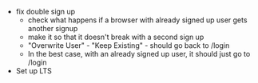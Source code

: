 - fix double sign up
  - check what happens if a browser with already signed up user gets another signup
  - make it so that it doesn't break with a second sign up
  - "Overwrite User" - "Keep Existing" - should go back to /login
  - In the best case, with an already signed up user, it should just go to /login
- Set up LTS